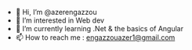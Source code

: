 - 👋 Hi, I’m @azerengazzou
- 👀 I’m interested in Web dev 
- 🌱 I’m currently learning .Net & the basics of Angular
- 📫 How to reach me : 
engazzouazer1@gmail.com
